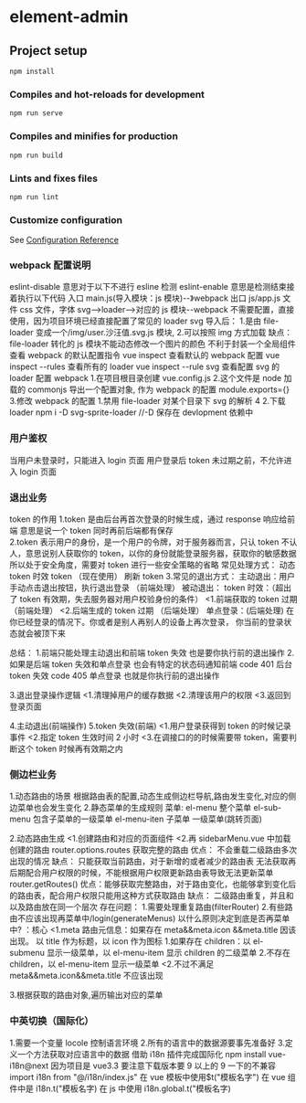 # element-admin

## Project setup

```
npm install
```

### Compiles and hot-reloads for development

```
npm run serve
```

### Compiles and minifies for production

```
npm run build
```

### Lints and fixes files

```
npm run lint
```

### Customize configuration

See [Configuration Reference](https://cli.vuejs.org/config/)

### webpack 配置说明

eslint-disable 意思对于以下不进行 esline 检测
eslint-enable 意思是检测结束接着执行以下代码
入口 main.js(导入模块：js 模块)--》webpack 出口 js/app.js 文件
css 文件，字体 svg-->loader-->对应的 js 模块--webpack
不需要配置，直接使用，因为项目环境已经直接配置了常见的 loader
svg 导入后： 1.是由 file-loader 变成一个/img/user.沙汪值.svg.js 模块, 2.可以按照 img 方式加载
缺点：file-loader 转化的 js 模块不能动态修改一个图片的颜色
不利于封装一个全局组件  
查看 webpack 的默认配置指令
vue inspect 查看默认的 webpack 配置
vue inspect --rules 查看所有的 loader
vue inspect --rule svg 查看配置 svg 的 loader
配置 webpack 1.在项目根目录创建 vue.config.js 2.这个文件是 node 加载的 commonjs
导出一个配置对象, 作为 webpack 的配置
module.exports={} 3.修改 webpack 的配置 1.禁用 file-loader 对某个目录下 svg 的解析 4 2.下载 loader
npm i -D svg-sprite-loader //-D 保存在 devlopment 依赖中

### 用户鉴权

当用户未登录时，只能进入 login 页面
用户登录后 token 未过期之前，不允许进入 login 页面

### 退出业务

token 的作用
1.token 是由后台再首次登录的时候生成，通过 response 响应给前端 意思是说一个 token 同时再前后端都有保存  
2.token 表示用户的身份，是一个用户的令牌，对于服务器而言，只认 token 不认人，意思说别人获取你的 token，以你的身份就能登录服务器，获取你的敏感数据所以处于安全角度，需要对 token 进行一些安全策略的省略
常见处理方式：
动态 token
时效 token （现在使用）
刷新 token 3.常见的退出方式：
主动退出：用户手动点击退出按钮，执行退出登录 （前端处理）
被动退出：
token 时效：（超出了 token 有效期，失去服务器对用户校验身份的条件）
<1.前端获取的 token 过期（前端处理）
<2.后端生成的 token 过期 （后端处理）
单点登录：(后端处理)
在你已经登录的情况下。你或者是别人再别人的设备上再次登录，
你当前的登录状态就会被顶下来

总结： 1.前端只能处理主动退出和前端 token 失效
也是要你执行前的退出操作 2.如果是后端 token 失效和单点登录
也会有特定的状态码通知前端
code 401 后台 token 失效
code 405 单点登录
也就是你执行前的退出操作

3.退出登录操作逻辑
<1.清理掉用户的缓存数据
<2.清理该用户的权限
<3.返回到登录页面

4.主动退出(前端操作)
5.token 失效(前端)
<1.用户登录获得到 token 的时候记录事件
<2.指定 token 生效时间 2 小时
<3.在调接口的的时候需要带 token，需要判断这个 token 时候再有效期之内

### 侧边栏业务

1.动态路由的场景
根据路由表的配置,动态生成侧边栏导航,路由发生变化,对应的侧边菜单也会发生变化 2.静态菜单的生成规则
菜单:
el-menu 整个菜单
el-sub-menu 包含子菜单的一级菜单
el-menu-iten 子菜单 一级菜单(跳转页面)

2.动态路由生成
<1.创建路由和对应的页面组件
<2.再 sidebarMenu.vue 中加载创建的路由
router.options.routes 获取完整的路由
优点：
不会重载二级路由多次出现的情况
缺点：
只能获取当前路由，对于新增的或者减少的路由表 无法获取再后期配合用户权限的时候，不能根据用户权限更新路由表导致无法更新菜单
router.getRoutes()
优点：能够获取完整路由，对于路由变化，也能够拿到变化后的路由表，配合用户权限只能用这种方式获取路由
缺点：
二级路由重复，并且和以及路由放在同一个层次
存在问题： 1.需要处理重复路由(filterRouter) 2.有些路由不应该出现再菜单中/login(generateMenus)
以什么原则决定到底是否再菜单中? ：核心
<1.meta 路由元信息：如果存在 meta&&meta.icon &&meta.title 因该出现。
以 title 作为标题，以 icon 作为图标 1.如果存在 children：以 el-submenu 显示一级菜单，以 el-menu-item 显示 children 的二级菜单 2.不存在 children，以 el-menu-item 显示一级菜单
<2.不过不满足 meta&&meta.icon&&meta.title 不应该出现

3.根据获取的路由对象,遍历输出对应的菜单

### 中英切换（国际化）

1.需要一个变量 locole 控制语言环境 2.所有的语言中的数据源要事先准备好 3.定义一个方法获取对应语言中的数据
借助 i18n 插件完成国际化
npm install vue-i18n@next
因为项目是 vue3.3 要注意下载版本要 9 以上的 9 一下的不兼容
import i18n from "@/i18n/index.js"
在 vue 模板中使用$t("模板名字")
在 vue 组件中是 i18n.t("模板名字)
在 js 中使用 i18n.global.t("模板名字)
